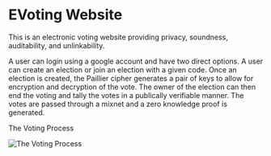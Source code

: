 # EVoting Website
This is an electronic voting website providing privacy, soundness, auditability, and unlinkability.

A user can login using a google account and have two direct options. A user can create an election or join an election with a given code. Once an election is created, the Paillier cipher generates a pair of keys to allow for encryption and decryption of the vote. The owner of the election can then end the voting and tally the votes in a publically verifiable manner. The votes are passed through a mixnet and a zero knowledge proof is generated. 

The Voting Process

![The Voting Process](https://i.imgur.com/yS1SbzF.png)

